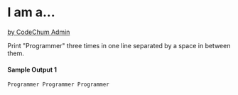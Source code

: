 # I am a...
<u>by CodeChum Admin</u>

Print "Programmer" three times in one line separated by a space in between them.


#### Sample Output 1
```
Programmer Programmer Programmer
```
